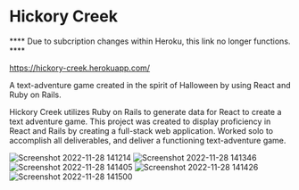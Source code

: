 # Hickory Creek

**** Due to subcription changes within Heroku, this link no longer functions. ****


https://hickory-creek.herokuapp.com/

A text-adventure game created in the spirit of Halloween by using React and Ruby on Rails.

Hickory Creek utilizes Ruby on Rails to generate data for React to create a text adventure game. This project was created to display proficiency in React and Rails by creating a full-stack web application. Worked solo to accomplish all deliverables, and deliver a functioning text-adventure game.



![Screenshot 2022-11-28 141214](https://user-images.githubusercontent.com/108487199/204374329-a78c0224-88f1-4380-bf59-6b085ca97fb7.png)
![Screenshot 2022-11-28 141346](https://user-images.githubusercontent.com/108487199/204374338-78e5c497-0280-4203-b7a0-58d668f98e8b.png)
![Screenshot 2022-11-28 141405](https://user-images.githubusercontent.com/108487199/204374342-b982c339-d3f4-46aa-b35a-bfdc513264e5.png)
![Screenshot 2022-11-28 141426](https://user-images.githubusercontent.com/108487199/204374346-b1b3622b-1e2e-4410-b8d8-0740f44defc5.png)
![Screenshot 2022-11-28 141500](https://user-images.githubusercontent.com/108487199/204374361-cf018f77-0245-471f-85ae-52027068a9ca.png)
